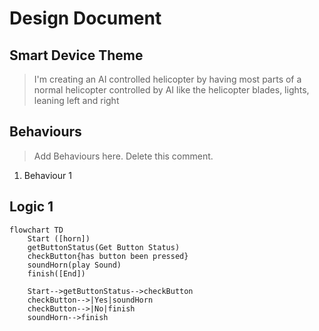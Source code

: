 # Design Document

## Smart Device Theme

>I'm creating an AI controlled helicopter by having most parts of a normal helicopter controlled by AI like the helicopter blades, lights, leaning left and right 


## Behaviours

> Add Behaviours here. Delete this comment.

1. Behaviour 1

## Logic 1

```mermaid
flowchart TD
    Start ([horn])
    getButtonStatus(Get Button Status)
    checkButton{has button been pressed}
    soundHorn(play Sound)
    finish([End])

    Start-->getButtonStatus-->checkButton
    checkButton-->|Yes|soundHorn
    checkButton-->|No|finish
    soundHorn-->finish
```
